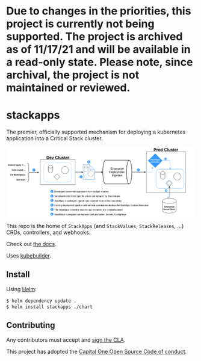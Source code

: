 # Due to changes in the priorities, this project is currently not being supported. The project is archived as of 11/17/21 and will be available in a read-only state. Please note, since archival, the project is not maintained or reviewed. #

# stackapps

The premier, officially supported mechanism for deploying a kubernetes application into a Critical Stack cluster.

![diagram](docs/src/img/stackapps-overview.png)

This repo is the home of `StackApps` (and `StackValues`, `StackReleases`, ...) CRDs, controllers, and webhooks.

Check out [the docs](https://criticalstack.github.io/stackapps/).

Uses [kubebuilder](https://github.com/kubernetes-sigs/kubebuilder).

## Install

Using [Helm](https://helm.sh/docs/intro/install/):

```shell
$ helm dependency update .
$ helm install stackapps ./chart
```

## Contributing

Any contributors must accept and [sign the CLA](https://cla-assistant.io/criticalstack/stackapps).

This project has adopted the [Capital One Open Source Code of conduct](https://developer.capitalone.com/resources/code-of-conduct).
